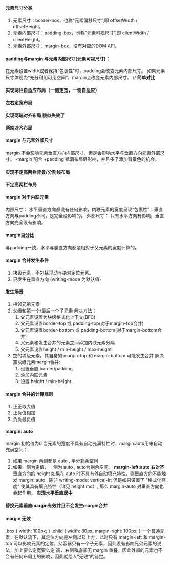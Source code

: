 #### 元素尺寸分类
1. 元素尺寸：border-box，也称“元素偏移尺寸”,即 offsetWidth / offsetHeight。  
2. 元素内部尺寸：padding-box，也称“元素可视尺寸”,即 clientWidth / clientHeight。
3. 元素外部尺寸：margin-box，没有对应的DOM API。

#### padding与margin 与元素内部尺寸(元素可视尺寸)：
在元素设置width或者保持“包裹性”时，padding会改变元素内部尺寸。
如果元素尺寸体现为“充分利用可用空间”，margin会改变元素内部尺寸。
// **简单对比**

#### 实现两栏自适应布局（一侧定宽，一侧自适应）
**左右定宽布局**

#### 实现两端对齐布局  貌似失效了
**两端对齐布局**

#### margin 与元素外部尺寸
margin 不会影响元素垂直方向内部尺寸，但是会影响水平与垂直方向元素外部尺寸。
-margin 配合 +padding 抵消布局层影响，并且多了添加背景色的机会。

#### 实现不定高两栏背景/分割线布局
**不定高两栏布局**

#### margin 对于内联元素
内部尺寸：
  水平垂直方向都没有任何影响，内联元素的宽度呈现“包裹性”；垂直方向与padding不同，是完全没影响的。
外部尺寸：
  只有水平方向有影响，垂直方向完全没有影响。

#### margin百分比
与padding一致，水平与竖直方向都是相对于父元素的宽度计算的。


#### margin 合并发生条件
1. 块级元素，不包括浮动与绝对定位元素。
2. 只发生在垂直方向 (writing-mode 为默认值)

#### 发生场景
1. 相邻兄弟元素
2. 父级和第一个/最后一个子元素
  解决方法：
    1. 父元素设置为块级格式化上下文(BFC)
    2. 父元素设置border-top 或 padding-top(对于margin-top合并)
    3. 父元素设置border-bottom 或 padding-bottom(对于margin-bottom合并)
    4. 父元素和发生合并的元素之间添加内联元素分隔
    5. 父元素设置height / min-height / max-height
3. 空的块级元素，其自身的 margin-top 和 margin-bottom 可能发生合并
  解决空块级元素margin合并:
    1. 设置垂直 border/padding
    2. 添加内联元素
    3. 设置 height / min-height

#### margin 合并的计算规则
1. 正正取大值
2. 正负值相加
3. 负负最负值


#### margin: auto
margin 初始值为0
当元素的宽度不具有自动充满特性时，margin:auto用来自动充满空间：
1. 如果 margin 两侧都是 auto , 平分剩余空间
2. 如果一侧为定值，一侧为 auto , auto为剩余空间。
**margin-left:auto 右对齐**
垂直方向的 height 如果在 auto 时不具有外自动填充特性，则垂直方向不能触发 margin: auto , 除非 writing-mode: vertical-lr;
但是如果设置了 "格式化高度" 使其具有填充特性（详见 height.md）, 那么 margin-auto 对垂直方向也会起作用。
**实现水平垂直居中**

#### 替换元素垂直margin有效并且不会发生margin合并

#### margin 无效
.box { 
 width: 100px; 
} 
.child { 
 width: 80px; 
 margin-right: 100px; 
} 
一个普通元素，在默认流下，其定位方向是左侧以及上方，此时只有 margin-left 和 margin-top 可以影响元素的定位。父容器只有一个子元素，因此没有影响兄弟元素的说法，加上要么定宽要么定
高，右侧和底部无 margin 重叠，因此外部的元素也不会有任何布局上的影响，因此就给人“无效”的错觉。
